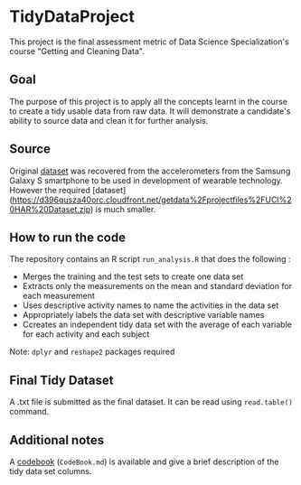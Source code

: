 # TidyDataProject
This project is the final assessment metric of Data Science Specialization's course "Getting and Cleaning Data".

## Goal
The purpose of this project is to apply all the concepts learnt in the course to create a tidy usable data from raw data. It will demonstrate a candidate's ability to source data and clean it for further analysis. 

## Source
Original [dataset](http://archive.ics.uci.edu/ml/datasets/Human+Activity+Recognition+Using+Smartphones) was recovered from the accelerometers from the Samsung Galaxy S smartphone to be used in development of wearable technology. However the required [dataset] (https://d396qusza40orc.cloudfront.net/getdata%2Fprojectfiles%2FUCI%20HAR%20Dataset.zip) is much smaller.

## How to run the code

The repository contains an R script `run_analysis.R` that does the following : 
-   Merges the training and the test sets to create one data set
-   Extracts only the measurements on the mean and standard deviation for each measurement
-   Uses descriptive activity names to name the activities in the data set
-   Appropriately labels the data set with descriptive variable names
-   Ccreates an independent tidy data set with the average of each variable for each activity and each subject

Note: `dplyr` and `reshape2` packages required

## Final Tidy Dataset

A .txt file is submitted as the final dataset. It can be read using `read.table()` command.

## Additional notes

A [codebook](https://github.com/ayrachism/TidyDataProject/blob/master/CodeBook.md) (`CodeBook.md`) is available and give a brief description of the tidy data set columns.
